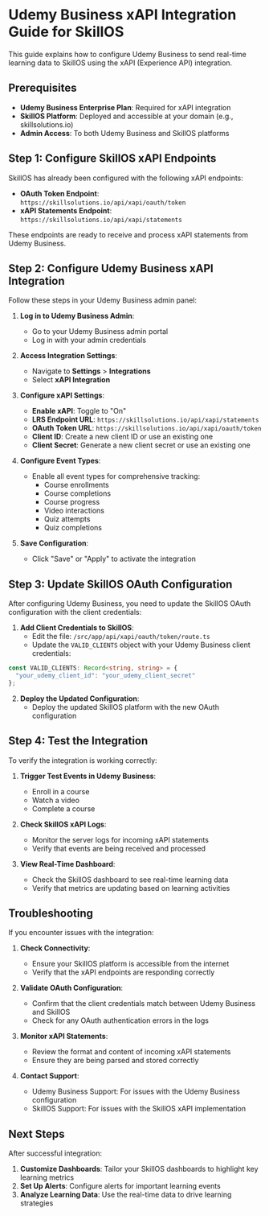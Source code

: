 # Udemy Business xAPI Integration Guide for SkillOS

This guide explains how to configure Udemy Business to send real-time learning data to SkillOS using the xAPI (Experience API) integration.

## Prerequisites

- **Udemy Business Enterprise Plan**: Required for xAPI integration
- **SkillOS Platform**: Deployed and accessible at your domain (e.g., skillsolutions.io)
- **Admin Access**: To both Udemy Business and SkillOS platforms

## Step 1: Configure SkillOS xAPI Endpoints

SkillOS has already been configured with the following xAPI endpoints:

- **OAuth Token Endpoint**: `https://skillsolutions.io/api/xapi/oauth/token`
- **xAPI Statements Endpoint**: `https://skillsolutions.io/api/xapi/statements`

These endpoints are ready to receive and process xAPI statements from Udemy Business.

## Step 2: Configure Udemy Business xAPI Integration

Follow these steps in your Udemy Business admin panel:

1. **Log in to Udemy Business Admin**:
   - Go to your Udemy Business admin portal
   - Log in with your admin credentials

2. **Access Integration Settings**:
   - Navigate to **Settings** > **Integrations**
   - Select **xAPI Integration**

3. **Configure xAPI Settings**:
   - **Enable xAPI**: Toggle to "On"
   - **LRS Endpoint URL**: `https://skillsolutions.io/api/xapi/statements`
   - **OAuth Token URL**: `https://skillsolutions.io/api/xapi/oauth/token`
   - **Client ID**: Create a new client ID or use an existing one
   - **Client Secret**: Generate a new client secret or use an existing one

4. **Configure Event Types**:
   - Enable all event types for comprehensive tracking:
     - Course enrollments
     - Course completions
     - Course progress
     - Video interactions
     - Quiz attempts
     - Quiz completions

5. **Save Configuration**:
   - Click "Save" or "Apply" to activate the integration

## Step 3: Update SkillOS OAuth Configuration

After configuring Udemy Business, you need to update the SkillOS OAuth configuration with the client credentials:

1. **Add Client Credentials to SkillOS**:
   - Edit the file: `/src/app/api/xapi/oauth/token/route.ts`
   - Update the `VALID_CLIENTS` object with your Udemy Business client credentials:

```typescript
const VALID_CLIENTS: Record<string, string> = {
  "your_udemy_client_id": "your_udemy_client_secret"
};
```

2. **Deploy the Updated Configuration**:
   - Deploy the updated SkillOS platform with the new OAuth configuration

## Step 4: Test the Integration

To verify the integration is working correctly:

1. **Trigger Test Events in Udemy Business**:
   - Enroll in a course
   - Watch a video
   - Complete a course

2. **Check SkillOS xAPI Logs**:
   - Monitor the server logs for incoming xAPI statements
   - Verify that events are being received and processed

3. **View Real-Time Dashboard**:
   - Check the SkillOS dashboard to see real-time learning data
   - Verify that metrics are updating based on learning activities

## Troubleshooting

If you encounter issues with the integration:

1. **Check Connectivity**:
   - Ensure your SkillOS platform is accessible from the internet
   - Verify that the xAPI endpoints are responding correctly

2. **Validate OAuth Configuration**:
   - Confirm that the client credentials match between Udemy Business and SkillOS
   - Check for any OAuth authentication errors in the logs

3. **Monitor xAPI Statements**:
   - Review the format and content of incoming xAPI statements
   - Ensure they are being parsed and stored correctly

4. **Contact Support**:
   - Udemy Business Support: For issues with the Udemy Business configuration
   - SkillOS Support: For issues with the SkillOS xAPI implementation

## Next Steps

After successful integration:

1. **Customize Dashboards**: Tailor your SkillOS dashboards to highlight key learning metrics
2. **Set Up Alerts**: Configure alerts for important learning events
3. **Analyze Learning Data**: Use the real-time data to drive learning strategies
